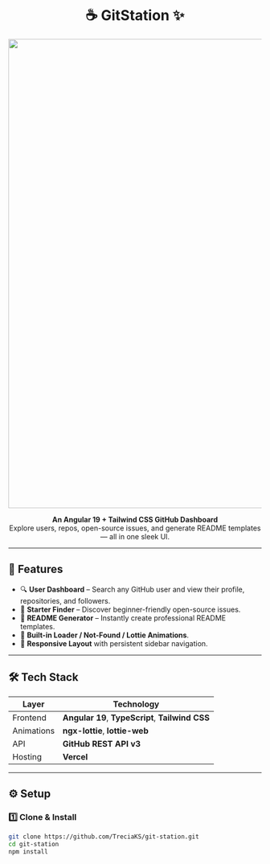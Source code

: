 <h1 align="center">☕ GitStation ✨</h1>
<p align="center">
  <img width="1650" height="934" alt="Screenshot 2025-10-24 at 05 28 48" src="https://github.com/user-attachments/assets/a76edeac-7e40-48c6-82bf-adb4d57b8667" />
</p>
<p align="center">
  <strong>An Angular 19 + Tailwind CSS GitHub Dashboard</strong><br>
  Explore users, repos, open-source issues, and generate README templates — all in one sleek UI.
</p>

---

## 🚀 Features

- 🔍 **User Dashboard** – Search any GitHub user and view their profile, repositories, and followers.  
- 🧩 **Starter Finder** – Discover beginner-friendly open-source issues.  
- 🧾 **README Generator** – Instantly create professional README templates.  
- 💨 **Built-in Loader / Not-Found / Lottie Animations**.  
- 🧭 **Responsive Layout** with persistent sidebar navigation.

---

## 🛠️ Tech Stack

| Layer | Technology |
|--------|-------------|
| Frontend | **Angular 19**, **TypeScript**, **Tailwind CSS** |
| Animations | **ngx-lottie**, **lottie-web** |
| API | **GitHub REST API v3** |
| Hosting | **Vercel** |

---

## ⚙️ Setup

### 1️⃣ Clone & Install
```bash
git clone https://github.com/TreciaKS/git-station.git
cd git-station
npm install
